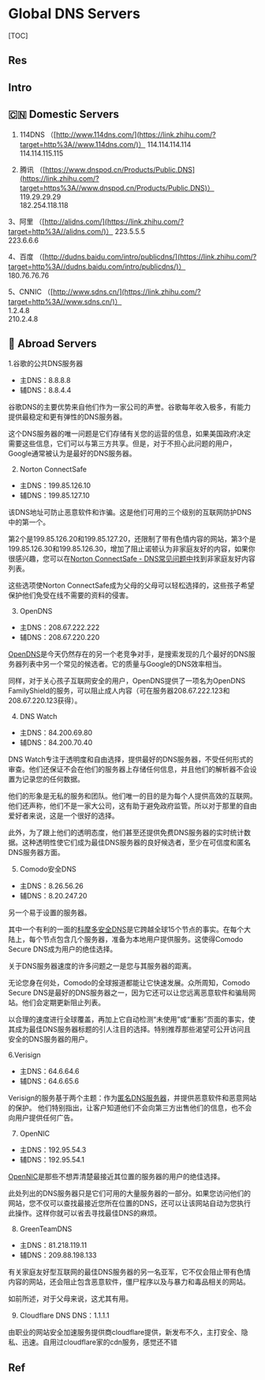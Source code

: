 # Global DNS Servers

[TOC]



## Res


## Intro


## 🇨🇳 Domestic Servers
1. 114DNS （[http://www.114dns.com/](https://link.zhihu.com/?target=http%3A//www.114dns.com/)）
	114.114.114.114  
	114.114.115.115

2. 腾讯 （[https://www.dnspod.cn/Products/Public.DNS](https://link.zhihu.com/?target=https%3A//www.dnspod.cn/Products/Public.DNS)）  
	119.29.29.29  
	182.254.118.118  
  
3、阿里 （[http://alidns.com/](https://link.zhihu.com/?target=http%3A//alidns.com/)）
	223.5.5.5  
	223.6.6.6  
  
4、百度 （[http://dudns.baidu.com/intro/publicdns/](https://link.zhihu.com/?target=http%3A//dudns.baidu.com/intro/publicdns/)）  
	180.76.76.76  
  
5、CNNIC （[http://www.sdns.cn/](https://link.zhihu.com/?target=http%3A//www.sdns.cn/)）  
	1.2.4.8  
	210.2.4.8



## 🌊 Abroad Servers
1.谷歌的公共DNS服务器
- 主DNS：8.8.8.8
- 辅DNS：8.8.4.4

谷歌DNS的主要优势来自他们作为一家公司的声誉。谷歌每年收入极多，有能力提供最稳定和更有弹性的DNS服务器。

这个DNS服务器的唯一问题是它们存储有关您的运营的信息，如果美国政府决定需要这些信息，它们可以与第三方共享。但是，对于不担心此问题的用户，Google通常被认为是最好的DNS服务器。


2. Norton ConnectSafe
- 主DNS：199.85.126.10
- 辅DNS：199.85.127.10

该DNS地址可防止恶意软件和诈骗。这是他们可用的三个级别的互联网防护DNS中的第一个。

第2个是199.85.126.20和199.85.127.20，还限制了带有色情内容的网站，第3个是199.85.126.30和199.85.126.30，增加了阻止诺顿认为非家庭友好的内容，如果你很感兴趣，您可以在[Norton ConnectSafe - DNS常见问题中](https://link.zhihu.com/?target=https%3A//dns.norton.com/faq.html)找到非家庭友好内容列表。

这些选项使Norton ConnectSafe成为父母的父母可以轻松选择的，这些孩子希望保护他们免受在线不需要的资料的侵害。


3. OpenDNS
- 主DNS：208.67.222.222
- 辅DNS：208.67.220.220

[OpenDNS](https://link.zhihu.com/?target=https%3A//signup.opendns.com/homefree/)是今天仍然存在的另一个老竞争对手，是搜索发现的几个最好的DNS服务器列表中另一个常见的候选者。它的质量与Google的DNS效率相当。

同样，对于关心孩子互联网安全的用户，OpenDNS提供了一项名为OpenDNS FamilyShield的服务，可以阻止成人内容（可在服务器208.67.222.123和208.67.220.123获得）。


4. DNS Watch
- 主DNS：84.200.69.80
- 辅DNS：84.200.70.40

DNS Watch专注于透明度和自由选择，提供最好的DNS服务器，不受任何形式的审查。他们还保证不会在他们的服务器上存储任何信息，并且他们的解析器不会设置为记录您的任何数据。

他们的形象是无私的服务和团队。他们唯一的目的是为每个人提供高效的互联网。他们还声称，他们不是一家大公司，这有助于避免政府监管。所以对于那里的自由爱好者来说，这是一个很好的选择。

此外，为了跟上他们的透明态度，他们甚至还提供免费DNS服务器的实时统计数据。这种透明性使它们成为最佳DNS服务器的良好候选者，至少在可信度和匿名DNS服务器方面。


5. Comodo安全DNS
- 主DNS：8.26.56.26
- 辅DNS：8.20.247.20

另一个易于设置的服务器。

其中一个有利的一面的[科摩多安全DNS](https://link.zhihu.com/?target=https%3A//www.comodo.com/secure-dns/)是它跨越全球15个节点的事实。在每个大陆上，每个节点包含几个服务器，准备为本地用户提供服务。这使得Comodo Secure DNS成为用户的绝佳选择。

关于DNS服务器速度的许多问题之一是您与其服务器的距离。

无论您身在何处，Comodo的全球报道都能让它快速发展。众所周知，Comodo Secure DNS是最好的DNS服务器之一，因为它还可以让您远离恶意软件和骗局网站。他们会定期更新阻止列表。

以合理的速度进行全球覆盖，再加上它自动检测“未使用”或“重影”页面的事实，使其成为最佳DNS服务器标题的引人注目的选择。特别推荐那些渴望可公开访问且安全的DNS服务器的用户。


6.Verisign
- 主DNS：64.6.64.6
- 辅DNS：64.6.65.6

Verisign的服务基于两个主题：作为[匿名DNS服务器](https://link.zhihu.com/?target=https%3A//www.verisign.com/en_US/security-services/public-dns/index.xhtml)，并提供恶意软件和恶意网站的保护。
他们特别指出，让客户知道他们不会向第三方出售他们的信息，也不会向用户提供任何广告。


7. OpenNIC
- 主DNS：192.95.54.3
- 辅DNS：192.95.54.1

[OpenNIC](https://link.zhihu.com/?target=https%3A//wiki.opennic.org/doku.php)是那些不想弄清楚最接近其位置的服务器的用户的绝佳选择。

此处列出的DNS服务器只是它们可用的大量服务器的一部分。如果您访问他们的网站，您不仅可以查找最接近您所在位置的DNS，还可以让该网站自动为您执行此操作。这样你就可以省去寻找最佳DNS的麻烦。


8. GreenTeamDNS
- 主DNS：81.218.119.11
- 辅DNS：209.88.198.133

有关家庭友好型互联网的最佳DNS服务器的另一名亚军，它不仅会阻止带有色情内容的网站，还会阻止包含恶意软件，僵尸程序以及与暴力和毒品相关的网站。

如前所述，对于父母来说，这尤其有用。


9. Cloudflare DNS
DNS：1.1.1.1

由职业的网站安全加速服务提供商cloudflare提供，新发布不久，主打安全、隐私、迅速。自用过cloudflare家的cdn服务，感觉还不错


## Ref

